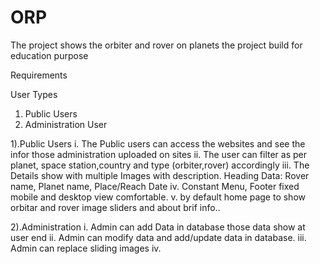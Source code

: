 # ORP
The project shows the orbiter and rover on planets the project build for education purpose

Requirements

User Types
1. Public Users
2. Administration User

1).Public Users
i.   The Public users can access the websites and see the infor those administration uploaded on sites
ii.  The user can filter as per planet, space station,country and type (orbiter,rover) accordingly
iii. The Details show with multiple Images with description. Heading Data: Rover name, Planet name, Place/Reach Date
iv.  Constant Menu, Footer fixed mobile and desktop view comfortable.
v.  by default home page to show orbitar and rover image sliders and about brif info..

2).Administration
i.   Admin can add Data in database those data show at user end
ii.  Admin can modify data and add/update data in database.
iii. Admin can replace sliding images
iv.  

